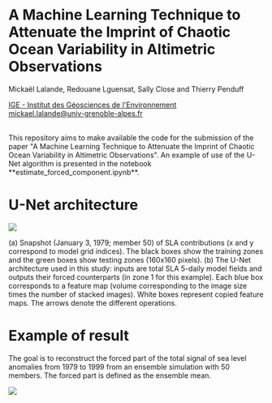 

# A Machine Learning Technique to Attenuate the Imprint of Chaotic Ocean Variability in Altimetric Observations

Mickaël Lalande, Redouane Lguensat, Sally Close and Thierry Penduff

[IGE - Institut des Géosciences de l'Environnement](http://www.ige-grenoble.fr/)<br/>
<mickael.lalande@univ-grenoble-alpes.fr>


<br/>
This repository aims to make available the code for the submission of the paper "A Machine Learning Technique to Attenuate the Imprint of Chaotic Ocean Variability in Altimetric Observations". An example of use of the U-Net algorithm is presented in the notebook **estimate_forced_component.ipynb**. 


# U-Net architecture 

![](img/unet.png)

(a) Snapshot (January 3, 1979; member 50) of SLA contributions (x and y correspond to model grid indices). The black boxes show the training zones and the green boxes show testing zones (160x160 pixels). (b) The U-Net architecture used in this study: inputs are total SLA 5-daily model fields and outputs their forced counterparts (in zone 1 for this example). Each blue box corresponds to a feature map (volume corresponding to the image size times the number of stacked images). White boxes represent copied feature maps. The arrows denote the different operations.

# Example of result
The goal is to reconstruct the forced part of the total signal of sea level anomalies from 1979 to 1999 from an ensemble simulation with 50 members. The forced part is defined as the ensemble mean.

![](img/pred.png)

<!--stackedit_data:
eyJoaXN0b3J5IjpbNTQ3OTE1MDI0LC0xODY0ODk2NjM1LDE4ND
AwMjkwODksLTIwNDQxNjAyMjVdfQ==
-->